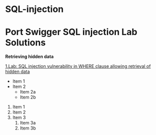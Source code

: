 # SQL-injection
# Port Swigger SQL injection Lab Solutions <tag>

**Retrieving hidden data**

[1.Lab: SQL injection vulnerability in WHERE clause allowing retrieval of hidden data](https://portswigger.net/web-security/sql-injection/lab-retrieve-hidden-data)

* Item 1
* Item 2
  * Item 2a
  * Item 2b


1. Item 1
1. Item 2
1. Item 3
   1. Item 3a
   1. Item 3b
